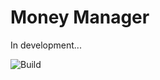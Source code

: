 # Money Manager

In development...

![Build](https://github.com/guimrz/money-manager/workflows/Build/badge.svg)

